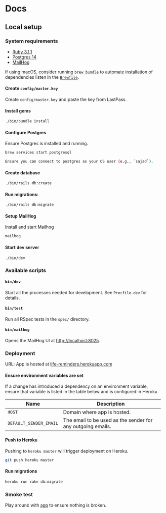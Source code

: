 # Docs

## Local setup

### System requirements

- [Ruby 3.1.1](https://www.ruby-lang.org)
- [Postgres 14](https://www.postgresql.org/)
- [MailHog](https://github.com/mailhog/MailHog)

If using macOS, consider
running [`brew bundle`](https://github.com/Homebrew/homebrew-bundle)
to automate installation of dependencies listen in the [`Brewfile`](Brewfile).

#### Create `config/master.key`

Create `config/master.key` and paste the key from LastPass.

#### Install gems

```bash
./bin/bundle install
```

#### Configure Postgres

Ensure Postgres is installed and running.

 ```bash
 brew services start postgresql
 
Ensure you can connect to postgres as your OS user (e.g., `sajad`).
 ```

#### Create database

```bash
./bin/rails db:create
```

#### Run migrations:

```bash
./bin/rails db:migrate
```

#### Setup MailHog

Install and start Mailhog

```bash
mailhog
```

#### Start dev server

```bash
./bin/dev
```

### Available scripts

#### `bin/dev`

Start all the processes needed for development. See `Procfile.dev` for details.

#### `bin/test`

Run all RSpec tests in the `spec/` directory.

#### `bin/mailhog`

Opens the MailHog UI at [http://localhost:8025](http://localhost:8025). 

### Deployment

URL: App is hosted at 
[life-reminders.herokuapp.com](https://life-reminders.herokuapp.com/)

#### Ensure environment variables are set

If a change has introduced a dependency on an environment variable, ensure 
that variable is listed in the table below and is configured in Heroku.

| Name                   | Description                                                  |
|------------------------|--------------------------------------------------------------|
| `HOST`                 | Domain where app is hosted.                                  |
| `DEFAULT_SENDER_EMAIL` | The email to be used as the sender for any outgoing emails.  |

#### Push to Heroku

Pushing to `heroku master` will trigger deployment on Heroku.

```bash
git push heroku master
```

#### Run migrations

```bash
heroku run rake db:migrate
```

### Smoke test
Play around with [app](https://life-reminders.herokuapp.com/) to ensure nothing is broken.